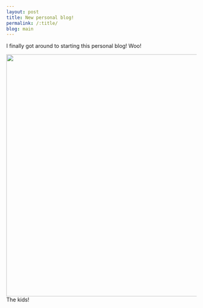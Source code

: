 ```yaml
---
layout: post
title: New personal blog!
permalink: /:title/
blog: main
---
```


I finally got around to starting this personal blog! Woo!

<img src="https://i.imgur.com/nbpvBZE.png" height="640px" />
<label>The kids!</label>
